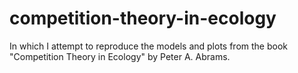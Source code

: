 # competition-theory-in-ecology
In which I attempt to reproduce the models and plots from the book "Competition Theory in Ecology" by Peter A. Abrams.
